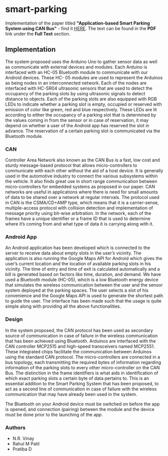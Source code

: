 # smart-parking

Implementation of the paper titled **"Application-based Smart Parking System using CAN Bus"** - find it [HERE](http://iaescore.com/journals/index.php/IJEECS/article/view/12391/9512). The text can be found in the __PDF__ link under the __Full Text__ section.

## Implementation
The system proposed uses the Arduino Uno to gather sensor data as well as communicate with external devices and modules. Each Arduino is interfaced with an HC-05 Bluetooth module to communicate with our Android devices. These HC- 05 modules are used to represent the Arduinos as being nodes in an interconnected network. Each of the nodes are interfaced with HC-SR04 ultrasonic sensors that are used to detect the occupancy of the parking slots by using ultrasonic signals to detect distance to objects.
Each of the parking slots are also equipped with RGB LEDs to indicate whether a parking slot is empty, occupied or reserved with emission of color like green, red and blue respectively. These LEDs are lit according to either the occupancy of a parking slot that is determined by the values coming in from the sensor or in case of reservation, it may depend on whether a user of the Android app has reserved the slot in advance. The reservation of a certain parking slot is communicated via the Bluetooth module.

### CAN
Controller Area Network also known as the CAN Bus is a fast, low cost and sturdy message-based protocol that allows micro-controllers to communicate with each other without the aid of a host device. It is generally used in the automotive industry to connect the various subsystems within the vehicle. It also finds great use in short range communication between micro-controllers for embedded systems as proposed in our paper.
CAN networks are useful in applications where there is need for small amounts of data to be shared over a network at regular intervals. The protocol used in CAN is the CSMA/CD+AMP type, which means that it is a carrier-sense, multiple-access protocol with collision detection and implementation of message priority using bit-wise arbitration.
In the network, each of the frames have a unique identifier or a frame ID that is used to determine where it’s coming from and what type of data it is carrying along with it.

### Android App
An Android application has been developed which is connected to the server to receive data about empty slots in the user’s vicinity. The application is also running the Google Maps API for Android which gives the user’s current location and the location of available parking slots in his vicinity. The time of entry and time of exit is calculated automatically and a bill is generated based on factors like time, duration, and demand.
We have used a Bluetooth module (HC-05), which is a low Bluetooth energy device that simulates the wireless communication between the user and the sensor system deployed at the parking spaces. The user selects a slot of his convenience and the Google Maps API is used to generate the shortest path to guide the user. The interface has been made such that the usage is quite simple along with providing all the above functionalities.

### Design
In the system proposed, the CAN protocol has been used as secondary source of communication in case of failure in the wireless communication that has been achieved using Bluetooth. Arduinos are interfaced with the CAN controller MCP2515 and high-speed transceivers named MCP2551.
These integrated chips facilitate the communication between Arduinos using the standard CAN protocol. The micro-controllers are connected in a bus topology, each transmitting the required bytes of information regarding information of the parking slots to every other micro-controller on the CAN Bus.
The distinction in the frame identifiers is what aids in identification of which exact parking slots a certain byte of data pertains to. This is an essential addition to the Smart Parking System that has been proposed, to act as a second line of communication in case of failure with the wireless communication that may have already been used in the system.


The Bluetooth on your Android device must be switched on before the app is opened, and connection (pairing) between the module and the device must be done prior to the launching of the app.

### Authors
- N.R. Vinay
- Rahul M Patil
- Pratiba D

